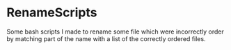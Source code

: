# RenameScripts
Some bash scripts I made to rename some file which were incorrectly order by matching part of the name with a list of the correctly ordered files.
